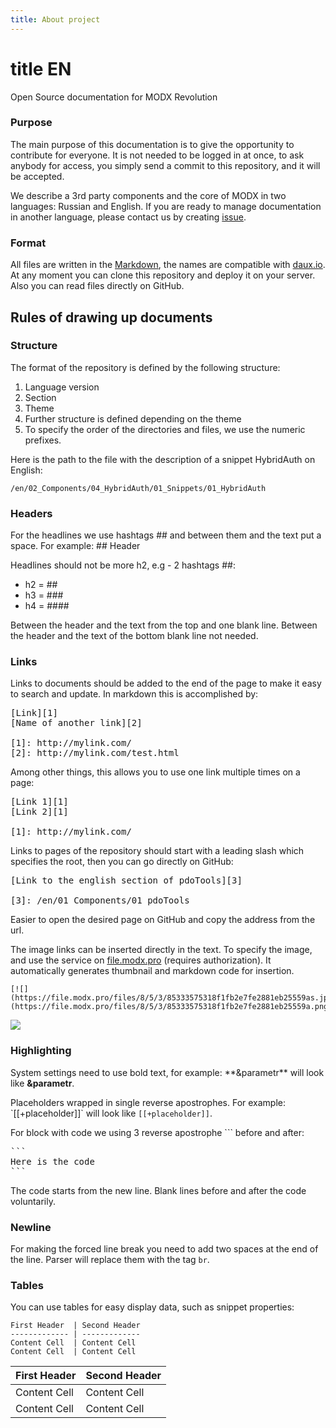 ```yaml
---
title: About project
---
```


# title EN
Open Source documentation for MODX Revolution

### Purpose
The main purpose of this documentation is to give the opportunity to contribute for everyone.
It is not needed to be logged in at once, to ask anybody for access, you simply send a commit to this repository, and it will be accepted.

We describe a 3rd party components and the core of MODX in two languages: Russian and English.
If you are ready to manage documentation in another language, please contact us by creating [issue][1].

### Format
All files are written in the [Markdown][2], the names are compatible with [daux.io][3].
At any moment you can clone this repository and deploy it on your server. Also you can read files directly on GitHub.


## Rules of drawing up documents

### Structure
The format of the repository is defined by the following structure:
1. Language version
2. Section
3. Theme
4. Further structure is defined depending on the theme
5. To specify the order of the directories and files, we use the numeric prefixes.

Here is the path to the file with the description of a snippet HybridAuth on English:
```
/en/02_Components/04_HybridAuth/01_Snippets/01_HybridAuth
```

### Headers
For the headlines we use hashtags \#\# and between them and the text put a space. For example: \#\# Header

Headlines should not be more h2, e.g - 2 hashtags \#\#:

* h2 = \#\#
* h3 = \#\#\#
* h4 = \#\#\#\#

Between the header and the text from the top and one blank line. Between the header and the text of the bottom blank line not needed.

### Links
Links to documents should be added to the end of the page to make it easy to search and update. In markdown this is accomplished by:
<pre>
[Link]&#91;1&#93;
[Name of another link]&#91;2&#93;

&#91;1&#93;: http://mylink.com/
&#91;2&#93;: http://mylink.com/test.html
</pre>

Among other things, this allows you to use one link multiple times on a page:
<pre>
[Link 1]&#91;1&#93;
[Link 2]&#91;1&#93;

&#91;1&#93;: http://mylink.com/
</pre>

Links to pages of the repository should start with a leading slash which specifies the root, then you can go directly on GitHub:
<pre>
[Link to the english section of pdoTools]&#91;3&#93;

&#91;3&#93;: /en/01_Components/01_pdoTools
</pre>
Easier to open the desired page on GitHub and copy the address from the url.

The image links can be inserted directly in the text. To specify the image, and use the service on [file.modx.pro][4] (requires authorization).
It automatically generates thumbnail and markdown code for insertion.
```
[![](https://file.modx.pro/files/8/5/3/85333575318f1fb2e7fe2881eb25559as.jpg)](https://file.modx.pro/files/8/5/3/85333575318f1fb2e7fe2881eb25559a.png)
```

[![](https://file.modx.pro/files/9/1/3/9133c7c64f340c967fa9c6dba57cd2f9s.jpg)](https://file.modx.pro/files/9/1/3/9133c7c64f340c967fa9c6dba57cd2f9.png)

### Highlighting
System settings need to use bold text, for example: \*\*&parametr\*\* will look like **&parametr**.

Placeholders wrapped in single reverse apostrophes. For example: \`[[+placeholder]]\` will look like `[[+placeholder]]`.

For block with code we using 3 reverse apostrophe \`\`\` before and after:
<pre>
&#96;&#96;&#96;
Here is the code
&#96;&#96;&#96;
</pre>

The code starts from the new line. Blank lines before and after the code voluntarily.

### Newline
For making the forced line break you need to add two spaces at the end of the line. Parser will replace them with the tag `br`.

### Tables
You can use tables for easy display data, such as snippet properties:
```
First Header  | Second Header
------------- | -------------
Content Cell  | Content Cell
Content Cell  | Content Cell
```

First Header  | Second Header
------------- | -------------
Content Cell  | Content Cell
Content Cell  | Content Cell


[1]: https://github.com/bezumkin/Docs/
[2]: http://daringfireball.net/projects/markdown/syntax
[3]: http://daux.io
[4]: https://file.modx.pro
